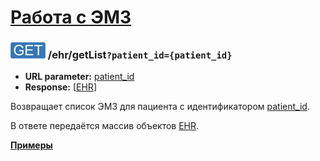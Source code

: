 [Работа с ЭМЗ](../index.md)
===========================

### ![GET](../../../img/get.png) /ehr/getList`?patient_id={patient_id}`
* **URL parameter:** [patient_id](../../../types/types.md#ehr)
* **Response:** [[EHR](../../../types/types.md#ehr)]

Возвращает список ЭМЗ для пациента с идентификатором [patient_id](../../../types/types.md#ehr).

В ответе передаётся массив объектов [EHR](../../../types/types.md#ehr).

**[Примеры](examples/getList.md)**